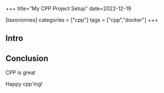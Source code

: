 +++
title="My CPP Project Setup"
date=2022-12-19

[taxonomies]
categories = ["cpp"]
tags = ["cpp","docker"]
+++


## Intro


## Conclusion
CPP is great

Happy cpp'ing!
